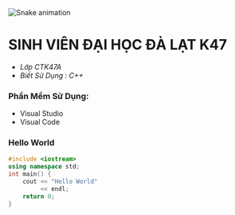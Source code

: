 ###

<br clear="both">

<img src="https://raw.githubusercontent.com/HubertPhung/HubertPhung/output/snake.svg" alt="Snake animation" />

###

# **SINH VIÊN ĐẠI HỌC ĐÀ LẠT K47**
* *Lớp CTK47A*
* *Biết Sử Dụng : C++*
### Phần Mềm Sử Dụng:
* Visual Studio
* Visual Code

### Hello World
```C++
#include <iostream>
using namespace std;
int main() {
    cout << "Hello World"
	     << endl;
    return 0;
}
```


